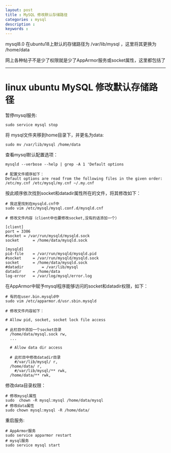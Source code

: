 ```yaml
---
layout: post
title : MySQL 修改默认存储路径
categories : mysql
description : 
keywords :
---
```






mysql8.0 在ubuntu18上默认的存储路径为 /var/lib/mysql ，这里将其更换为 /home/data

网上各种帖子不是少了权限就是少了AppArmor服务或socket属性，这里都包括了

---

# linux ubuntu MySQL 修改默认存储路径

暂停mysql服务:

```shell
sudo service mysql stop
```

将 mysql文件夹移到home目录下，并更名为data:

```shell
sudo mv /var/lib/mysql /home/data
```

查看mysql默认配置选项：

```shell
mysqld --verbose --help | grep -A 1 'Default options

# 配置文件顺序如下：
Default options are read from the following files in the given order:
/etc/my.cnf /etc/mysql/my.cnf ~/.my.cnf 
```

按此顺序依次找到socket和datadir属性所在的文件，将其修改如下：

```shell
# 我这里找到在mysqld.cnf中
sudo vim /etc/mysql/mysql.conf.d/mysqld.cnf

# 修改文件内容（client中也要修改socket,没有的话添加一个）

[client]
port = 3306
#socket = /var/run/mysqld/mysqld.sock
socket		= /home/data/mysqld.sock

[mysqld]
pid-file	= /var/run/mysqld/mysqld.pid
#socket		= /var/run/mysqld/mysqld.sock
socket		= /home/data/mysqld.sock
#datadir		= /var/lib/mysql
datadir		= /home/data
log-error	= /var/log/mysql/error.log
```

在AppArmor中赋予mysql程序能够访问的socket和datadir权限，如下：

```shell
# 有的在user.bin.mysqld中
sudo vim /etc/apparmor.d/usr.sbin.mysqld   

# 修改文件内容如下：

# Allow pid, socket, socket lock file access

# 此栏目中添加一个socket目录
  /home/data/mysql.sock rw,
  ...
  
  # Allow data dir access

  # 此栏目中修改datadir目录
    #/var/lib/mysql/ r,
  /home/data/ r,
    #/var/lib/mysql/** rwk,
  /home/data/** rwk,
```

修改data目录权限：

```shell
# 修改mysql属性
sudo  chown -R mysql:mysql /home/data/mysql
# 修改data属性
sudo chown mysql:mysql -R /home/data/
```

重启服务:

```shell
# AppArmor服务
sudo service apparmor restart 
# mysql服务
sudo service mysql start 
```

